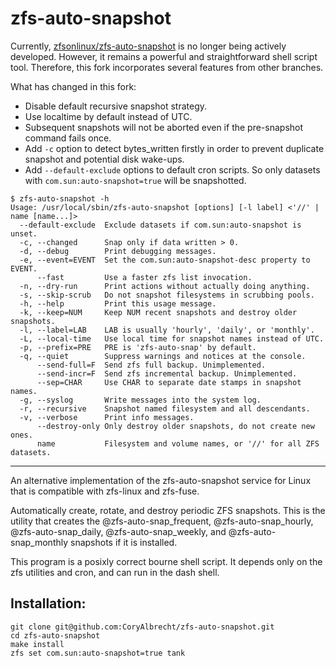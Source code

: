 # zfs-auto-snapshot

Currently, [zfsonlinux/zfs-auto-snapshot](https://github.com/zfsonlinux/zfs-auto-snapshot) is no longer being actively developed. However, it remains a powerful and straightforward shell script tool. Therefore, this fork incorporates several features from other branches.

What has changed in this fork:
- Disable default recursive snapshot strategy.
- Use localtime by default instead of UTC.
- Subsequent snapshots will not be aborted even if the pre-snapshot command fails once.
- Add `-c` option to detect bytes_written firstly in order to prevent duplicate snapshot and potential disk wake-ups.
- Add `--default-exclude` options to default cron scripts. So only datasets with `com.sun:auto-snapshot=true` will be snapshotted.

```
$ zfs-auto-snapshot -h
Usage: /usr/local/sbin/zfs-auto-snapshot [options] [-l label] <'//' | name [name...]>
  --default-exclude  Exclude datasets if com.sun:auto-snapshot is unset.
  -c, --changed      Snap only if data written > 0.
  -d, --debug        Print debugging messages.
  -e, --event=EVENT  Set the com.sun:auto-snapshot-desc property to EVENT.
      --fast         Use a faster zfs list invocation.
  -n, --dry-run      Print actions without actually doing anything.
  -s, --skip-scrub   Do not snapshot filesystems in scrubbing pools.
  -h, --help         Print this usage message.
  -k, --keep=NUM     Keep NUM recent snapshots and destroy older snapshots.
  -l, --label=LAB    LAB is usually 'hourly', 'daily', or 'monthly'.
  -L, --local-time   Use local time for snapshot names instead of UTC.
  -p, --prefix=PRE   PRE is 'zfs-auto-snap' by default.
  -q, --quiet        Suppress warnings and notices at the console.
      --send-full=F  Send zfs full backup. Unimplemented.
      --send-incr=F  Send zfs incremental backup. Unimplemented.
      --sep=CHAR     Use CHAR to separate date stamps in snapshot names.
  -g, --syslog       Write messages into the system log.
  -r, --recursive    Snapshot named filesystem and all descendants.
  -v, --verbose      Print info messages.
      --destroy-only Only destroy older snapshots, do not create new ones.
      name           Filesystem and volume names, or '//' for all ZFS datasets.
```

---

An alternative implementation of the zfs-auto-snapshot service for Linux
that is compatible with zfs-linux and zfs-fuse.

Automatically create, rotate, and destroy periodic ZFS snapshots. This is
the utility that creates the @zfs-auto-snap_frequent, @zfs-auto-snap_hourly,
@zfs-auto-snap_daily, @zfs-auto-snap_weekly, and @zfs-auto-snap_monthly
snapshots if it is installed.

This program is a posixly correct bourne shell script.  It depends only on
the zfs utilities and cron, and can run in the dash shell.


Installation:
-------------

```
git clone git@github.com:CoryAlbrecht/zfs-auto-snapshot.git
cd zfs-auto-snapshot
make install
zfs set com.sun:auto-snapshot=true tank
```
